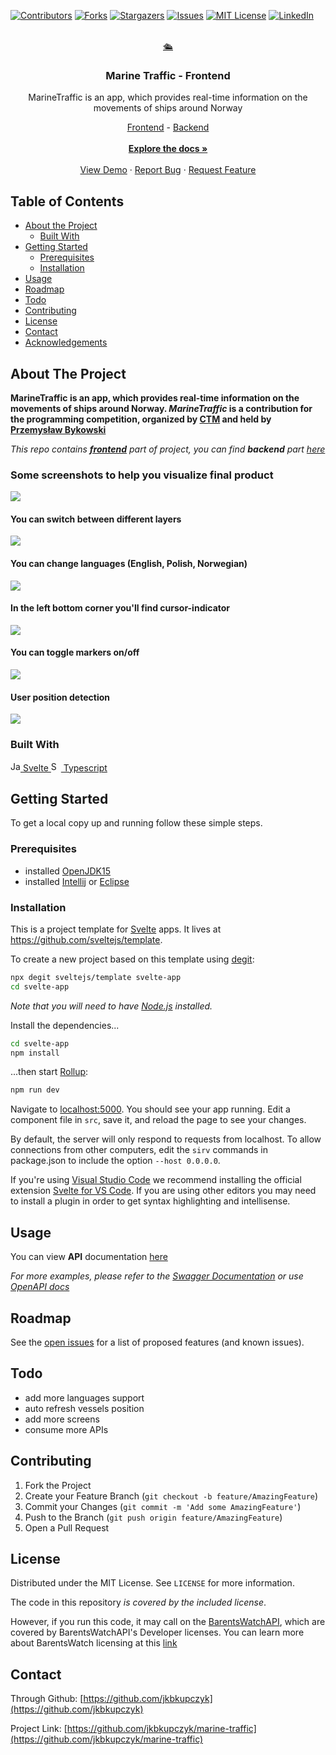 <!-- PROJECT SHIELDS -->
[![Contributors][contributors-shield]][contributors-url]
[![Forks][forks-shield]][forks-url]
[![Stargazers][stars-shield]][stars-url]
[![Issues][issues-shield]][issues-url]
[![MIT License][license-shield]][license-url]
[![LinkedIn][linkedin-shield]][linkedin-url]



<!-- PROJECT LOGO -->
<br />
<div align="center">
  <a href="https://github.com/jkbkupczyk/marine-traffic">
    🛳
  </a>

  <h3 align="center">Marine Traffic - Frontend</h3>

  <p align="center">
    MarineTraffic is an app, which provides real-time information on the movements of ships around Norway
    <br />
    <div align="center" style="text-align: center">
        <a href="https://github.com/jkbkupczyk/marine-traffic">Frontend</a>
        -
        <a href="https://github.com/jkbkupczyk/marine-traffic-api">Backend</a>
    </div>
    <br />
    <a href="https://github.com/jkbkupczyk/marine-traffic"><strong>Explore the docs »</strong></a>
    <br />
    <br />
    <a href="">View Demo</a>
    ·
    <a href="https://github.com/jkbkupczyk/marine-traffic/issues">Report Bug</a>
    ·
    <a href="https://github.com/jkbkupczyk/marine-traffic/issues">Request Feature</a>
  </p>
</div>



## Table of Contents

* [About the Project](#about-the-project)
  * [Built With](#built-with)
* [Getting Started](#getting-started)
  * [Prerequisites](#prerequisites)
  * [Installation](#installation)
* [Usage](#usage)
* [Roadmap](#roadmap)
* [Todo](#todo)
* [Contributing](#contributing)
* [License](#license)
* [Contact](#contact)
* [Acknowledgements](#acknowledgements)


## About The Project

**MarineTraffic is an app, which provides real-time information on the movements of ships around Norway.
_MarineTraffic_ is a contribution for the programming competition, organized by [CTM](https://ctm.gdynia.pl/en/)
and held by [Przemysław Bykowski](https://bykowski.pl/)**

*This repo contains **[frontend](https://github.com/jkbkupczyk/marine-traffic)** part of project, you can find **backend** part [here](https://github.com/jkbkupczyk/marine-traffic-api)*

### Some screenshots to help you visualize final product

<a align="center" href="https://marine-traffic.netlify.app/">
    <img align="center" src="https://github.com/jkbkupczyk/marine-traffic/blob/master/gifs/app-presentation.gif"></img>
</a>

#### You can switch between different layers

<a align="center" href="https://marine-traffic.netlify.app/">
    <img align="center" src="https://github.com/jkbkupczyk/marine-traffic/blob/master/gifs/layers-sm.gif"></img>
</a>

#### You can change languages (English, Polish, Norwegian)

<a align="center" href="https://marine-traffic.netlify.app/">
    <img align="center" src="https://github.com/jkbkupczyk/marine-traffic/blob/master/gifs/lang.gif"></img>
</a>

#### In the left bottom corner you'll find cursor-indicator

<a align="center" href="https://marine-traffic.netlify.app/">
    <img align="center" src="https://github.com/jkbkupczyk/marine-traffic/blob/master/gifs/cursor-indicator.gif"></img>
</a>

#### You can toggle markers on/off

<a align="center" href="https://marine-traffic.netlify.app/">
    <img align="center" src="https://github.com/jkbkupczyk/marine-traffic/blob/master/gifs/toggle-markers.gif"></img>
</a>

#### User position detection

<a align="center" href="https://marine-traffic.netlify.app/">
    <img align="center" src="https://github.com/jkbkupczyk/marine-traffic/blob/master/gifs/position.PNG"></img>
</a>

### Built With

<a href="https://svelte.dev/">
    <img src="https://simpleicons.org/icons/svelte.svg" alt="Java logo" width="16" height="16">
    Svelte
</a>

<a href="https://www.typescriptlang.org/">
    <img src="https://simpleicons.org/icons/typescript.svg" alt="Svelte Logo" width="16" height="16">
    Typescript
</a>

<br />

<!-- GETTING STARTED -->
## Getting Started

To get a local copy up and running follow these simple steps.

### Prerequisites

* installed [OpenJDK15](https://openjdk.java.net/projects/jdk/15/)
* installed [Intellij](https://www.jetbrains.com/idea/) or [Eclipse](https://www.eclipse.org/)


### Installation

This is a project template for [Svelte](https://svelte.dev) apps. It lives at https://github.com/sveltejs/template.

To create a new project based on this template using [degit](https://github.com/Rich-Harris/degit):

```bash
npx degit sveltejs/template svelte-app
cd svelte-app
```

*Note that you will need to have [Node.js](https://nodejs.org) installed.*

Install the dependencies...

```bash
cd svelte-app
npm install
```

...then start [Rollup](https://rollupjs.org):

```bash
npm run dev
```

Navigate to [localhost:5000](http://localhost:5000). You should see your app running. Edit a component file in `src`, save it, and reload the page to see your changes.

By default, the server will only respond to requests from localhost. To allow connections from other computers, edit the `sirv` commands in package.json to include the option `--host 0.0.0.0`.

If you're using [Visual Studio Code](https://code.visualstudio.com/) we recommend installing the official extension [Svelte for VS Code](https://marketplace.visualstudio.com/items?itemName=svelte.svelte-vscode). If you are using other editors you may need to install a plugin in order to get syntax highlighting and intellisense.


<!-- USAGE EXAMPLES -->
## Usage

You can view **API** documentation [here](https://github.com/jkbkupczyk/marine-traffic/blob/master/DOC.md)

_For more examples, please refer to the [Swagger Documentation](https://marine-traffic.herokuapp.com/swagger) 
or use [OpenAPI docs](https://marine-traffic.herokuapp.com/api-docs)_


<!-- ROADMAP -->
## Roadmap


See the [open issues](https://github.com/jkbkupczyk/marine-traffic/issues) for a list of proposed features (and known issues).


<!-- TODO -->
## Todo

* add more languages support
* auto refresh vessels position
* add more screens
* consume more APIs

<!-- CONTRIBUTING -->
## Contributing


1. Fork the Project
2. Create your Feature Branch (`git checkout -b feature/AmazingFeature`)
3. Commit your Changes (`git commit -m 'Add some AmazingFeature'`)
4. Push to the Branch (`git push origin feature/AmazingFeature`)
5. Open a Pull Request


<!-- LICENSE -->
## License

Distributed under the MIT License. See `LICENSE` for more information.

The code in this repository _is covered by the included license_.

However, if you run this code, it may call on the [BarentsWatchAPI](https://www.barentswatch.no/bwapi/), which are covered by BarentsWatchAPI's Developer licenses. You can learn more about BarentsWatch licensing at this [link](https://www.barentswatch.no/en/about/open-data-via-barentswatch/)


<!-- CONTACT -->
## Contact
Through Github: [https://github.com/jkbkupczyk](https://github.com/jkbkupczyk)

Project Link: [https://github.com/jkbkupczyk/marine-traffic](https://github.com/jkbkupczyk/marine-traffic)


[contributors-shield]: https://img.shields.io/github/contributors/jkbkupczyk/marine-traffic.svg?style=flat-square
[contributors-url]: https://github.com/jkbkupczyk/repo/graphs/contributors
[forks-shield]: https://img.shields.io/github/forks/jkbkupczyk/marine-traffic.svg?style=flat-square
[forks-url]: https://github.com/jkbkupczyk/repo/network/members
[stars-shield]: https://img.shields.io/github/stars/jkbkupczyk/marine-traffic.svg?style=flat-square
[stars-url]: https://github.com/jkbkupczyk/repo/stargazers
[issues-shield]: https://img.shields.io/github/issues/jkbkupczyk/marine-traffic.svg?style=flat-square
[issues-url]: https://github.com/jkbkupczyk/repo/issues
[license-shield]: https://img.shields.io/github/license/jkbkupczyk/marine-traffic.svg?style=flat-square
[license-url]: https://github.com/jkbkupczyk/repo/blob/master/LICENSE.txt
[linkedin-shield]: https://img.shields.io/badge/-LinkedIn-black.svg?style=flat-square&logo=linkedin&colorB=555
[linkedin-url]: https://linkedin.com/in/jkbkupczyk
[product-screenshot]: images/screenshot.png
